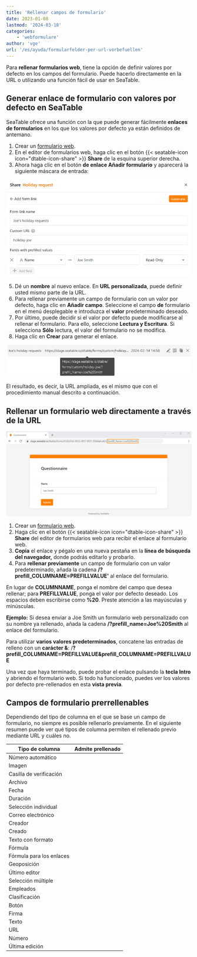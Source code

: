 ```yaml
---
title: 'Rellenar campos de formulario'
date: 2023-01-08
lastmod: '2024-03-18'
categories:
    - 'webformulare'
author: 'vge'
url: '/es/ayuda/formularfelder-per-url-vorbefuellen'
---
```


Para **rellenar formularios web**, tiene la opción de definir valores por defecto en los campos del formulario. Puede hacerlo directamente en la URL o utilizando una función fácil de usar en SeaTable.

## Generar enlace de formulario con valores por defecto en SeaTable

SeaTable ofrece una función con la que puede generar fácilmente **enlaces de formularios** en los que los valores por defecto ya están definidos de antemano.

1. Crear un [formulario web](https://seatable.io/es/docs/webformulare/webformulare/).
2. En el editor de formularios web, haga clic en el botón {{< seatable-icon icon="dtable-icon-share" >}} **Share** de la esquina superior derecha.
3. Ahora haga clic en el botón **de enlace Añadir formulario** y aparecerá la siguiente máscara de entrada:

![Valores rellenados previamente en los enlaces de formularios definidos por el usuario](images/Vorbefuellte-Werte-in-benutzerdefinierten-Formularlinks.png)

5. Dé un **nombre** al nuevo enlace. En **URL personalizada**, puede definir usted mismo parte de la URL.
6. Para rellenar previamente un campo de formulario con un valor por defecto, haga clic en **Añadir campo**. Seleccione el campo **de** formulario en el menú desplegable e introduzca el **valor** predeterminado deseado.
7. Por último, puede decidir si el valor por defecto puede modificarse al rellenar el formulario. Para ello, seleccione **Lectura y Escritura**. Si selecciona **Sólo** lectura, el valor del formulario no se modifica.
8. Haga clic en **Crear** para generar el enlace.

![Enlace de formulario personalizado con valor prefijado](images/Benutzerdefinierter-Formularlink-mit-vorausgefuelltem-Wert.png)

El resultado, es decir, la URL ampliada, es el mismo que con el procedimiento manual descrito a continuación.

## Rellenar un formulario web directamente a través de la URL

![Rellenar formulario web](images/prefill.png)

1. Crear un [formulario web](https://seatable.io/es/docs/webformulare/webformulare/).
2. Haga clic en el botón {{< seatable-icon icon="dtable-icon-share" >}} **Share** del editor de formularios web para recibir el enlace al formulario web.
3. **Copia** el enlace y pégalo en una nueva pestaña en la **línea de búsqueda del navegador,** donde podrás editarlo y probarlo.
4. Para **rellenar previamente** un campo de formulario con un valor predeterminado, añada la cadena **/?prefill_COLUMNAME=PREFILLVALUE'** al enlace del formulario.

En lugar de **COLUMNNAME**, ponga el nombre del campo que desea rellenar; para **PREFILLVALUE**, ponga el valor por defecto deseado. Los espacios deben escribirse como **%20**. Preste atención a las mayúsculas y minúsculas.

**Ejemplo:** Si desea enviar a Joe Smith un formulario web personalizado con su nombre ya rellenado, añada la cadena **/?prefill_name=Joe%20Smith** al enlace del formulario.

Para utilizar **varios valores predeterminados**, concatene las entradas de relleno con un **carácter &**: /**?prefill_COLUMNAME=PREFILLVALUE&prefill_COLUMNAME=PREFILLVALUE**

Una vez que haya terminado, puede probar el enlace pulsando la **tecla Intro** y abriendo el formulario web. Si todo ha funcionado, puedes ver los valores por defecto pre-rellenados en esta **vista previa**.

## Campos de formulario prerrellenables

Dependiendo del tipo de columna en el que se base un campo de formulario, no siempre es posible rellenarlo previamente. En el siguiente resumen puede ver qué tipos de columna permiten el rellenado previo mediante URL y cuáles no.

| Tipo de columna          | Admite prellenado |
| ------------------------ | ----------------- |
| Número automático        |                   |
| Imagen                   |                   |
| Casilla de verificación  |                   |
| Archivo                  |                   |
| Fecha                    |                   |
| Duración                 |                   |
| Selección individual     |                   |
| Correo electrónico       |                   |
| Creador                  |                   |
| Creado                   |                   |
| Texto con formato        |                   |
| Fórmula                  |                   |
| Fórmula para los enlaces |                   |
| Geoposición              |                   |
| Último editor            |                   |
| Selección múltiple       |                   |
| Empleados                |                   |
| Clasificación            |                   |
| Botón                    |                   |
| Firma                    |                   |
| Texto                    |                   |
| URL                      |                   |
| Número                   |                   |
| Última edición           |                   |

